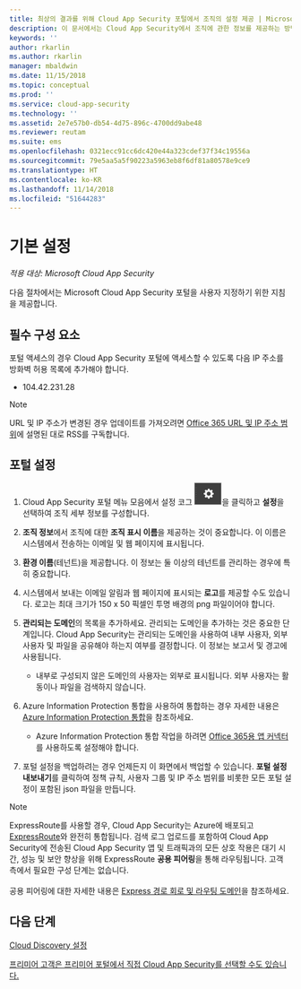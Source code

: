 ```yaml
---
title: 최상의 결과를 위해 Cloud App Security 포털에서 조직의 설정 제공 | Microsoft 문서
description: 이 문서에서는 Cloud App Security에서 조직에 관한 정보를 제공하는 방법을 설명합니다.
keywords: ''
author: rkarlin
ms.author: rkarlin
manager: mbaldwin
ms.date: 11/15/2018
ms.topic: conceptual
ms.prod: ''
ms.service: cloud-app-security
ms.technology: ''
ms.assetid: 2e7e57b0-db54-4d75-896c-4700dd9abe48
ms.reviewer: reutam
ms.suite: ems
ms.openlocfilehash: 0321ecc91cc6dc420e44a323cdef37f34c19556a
ms.sourcegitcommit: 79e5aa5a5f90223a5963eb8f6df81a80578e9ce9
ms.translationtype: HT
ms.contentlocale: ko-KR
ms.lasthandoff: 11/14/2018
ms.locfileid: "51644283"
---
```

# <a name="basic-setup"></a>기본 설정

*적용 대상: Microsoft Cloud App Security*

다음 절차에서는 Microsoft Cloud App Security 포털을 사용자 지정하기 위한 지침을 제공합니다.

## <a name="prerequisites"></a>필수 구성 요소 
포털 액세스의 경우 Cloud App Security 포털에 액세스할 수 있도록 다음 IP 주소를 방화벽 허용 목록에 추가해야 합니다.  
  
- 104.42.231.28  
  
> [!NOTE]  
>  URL 및 IP 주소가 변경된 경우 업데이트를 가져오려면 [Office 365 URL 및 IP 주소 범위](https://support.office.com/article/Office-365-URLs-and-IP-address-ranges-8548a211-3fe7-47cb-abb1-355ea5aa88a2)에 설명된 대로 RSS를 구독합니다.  
  
## <a name="set-up-the-portal"></a>포털 설정  
  
1. Cloud App Security 포털 메뉴 모음에서 설정 코그 ![설정 아이콘](./media/settings-icon.png "설정 아이콘")을 클릭하고 **설정**을 선택하여 조직 세부 정보를 구성합니다.     

2. **조직 정보**에서 조직에 대한 **조직 표시 이름**을 제공하는 것이 중요합니다. 이 이름은 시스템에서 전송하는 이메일 및 웹 페이지에 표시됩니다.  
  
3. **환경 이름**(테넌트)을 제공합니다. 이 정보는 둘 이상의 테넌트를 관리하는 경우에 특히 중요합니다.  
  
4. 시스템에서 보내는 이메일 알림과 웹 페이지에 표시되는 **로고**를 제공할 수도 있습니다. 로고는 최대 크기가 150 x 50 픽셀인 투명 배경의 png 파일이어야 합니다.  

5. **관리되는 도메인**의 목록을 추가하세요. 관리되는 도메인을 추가하는 것은 중요한 단계입니다. Cloud App Security는 관리되는 도메인을 사용하여 내부 사용자, 외부 사용자 및 파일을 공유해야 하는지 여부를 결정합니다. 이 정보는 보고서 및 경고에 사용됩니다.  
   
    - 내부로 구성되지 않은 도메인의 사용자는 외부로 표시됩니다. 외부 사용자는 활동이나 파일을 검색하지 않습니다.

6. Azure Information Protection 통합을 사용하여 통합하는 경우 자세한 내용은 [Azure Information Protection 통합](azip-integration.md)을 참조하세요. 

    - Azure Information Protection 통합 작업을 하려면 [Office 365용 앱 커넥터](connect-office-365-to-microsoft-cloud-app-security.md)를 사용하도록 설정해야 합니다.
  
7. 포털 설정을 백업하려는 경우 언제든지 이 화면에서 백업할 수 있습니다. **포털 설정 내보내기**를 클릭하여 정책 규칙, 사용자 그룹 및 IP 주소 범위를 비롯한 모든 포털 설정이 포함된 json 파일을 만듭니다.  
  
   
> [!NOTE] 
> ExpressRoute를 사용할 경우, Cloud App Security는 Azure에 배포되고 [ExpressRoute](https://azure.microsoft.com/documentation/articles/expressroute-introduction/)와 완전히 통합됩니다. 검색 로그 업로드를 포함하여 Cloud App Security에 전송된 Cloud App Security 앱 및 트래픽과의 모든 상호 작용은 대기 시간, 성능 및 보안 향상을 위해 ExpressRoute **공용 피어링**을 통해 라우팅됩니다. 고객 측에서 필요한 구성 단계는 없습니다. <br></br>공용 피어링에 대한 자세한 내용은 [Express 경로 회로 및 라우팅 도메인](https://azure.microsoft.com/documentation/articles/expressroute-circuit-peerings/)을 참조하세요.  
    
## <a name="next-steps"></a>다음 단계  
[Cloud Discovery 설정](set-up-cloud-discovery.md)   

[프리미어 고객은 프리미어 포털에서 직접 Cloud App Security를 선택할 수도 있습니다.](https://premier.microsoft.com/)  
  
  